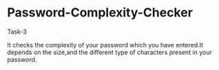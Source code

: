 # Password-Complexity-Checker
Task-3

It checks the complexity of your password which you have entered.It depends on the size,and the different type of characters present in your password.
